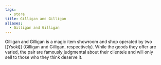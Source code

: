 ```yaml
---
tags:
  - store
title: Gilligan and Gilligan
aliases:
  - Gilligan and Gilligan
---
```


Gilligan and Gilligan is a magic item showroom and shop operated by two [[Ysoki]] (Gilligan and Gilligan, respectively). While the goods they offer are varied, the pair are famously judgmental about their clientele and will only sell to those who they think deserve it.